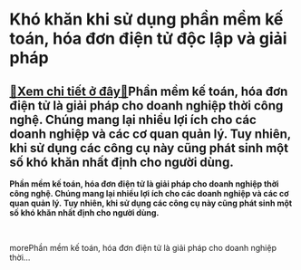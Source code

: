 Khó khăn khi sử dụng phần mềm kế toán, hóa đơn điện tử độc lập và giải pháp
===========================================================================

[:gift:Xem chi tiết ở đây:gift:](https://hddtvn.com/kho-khan-khi-su-dung-phan-mem-ke-toan-hoa-don-dien-tu-doc-lap-va-giai-phap/)Phần mềm kế toán, hóa đơn điện tử là giải pháp cho doanh nghiệp thời công nghệ. Chúng mang lại nhiều lợi ích cho các doanh nghiệp và các cơ quan quản lý. Tuy nhiên, khi sử dụng các công cụ này cũng phát sinh một số khó khăn nhất định cho người dùng.
---------------------------------------------------------------------------------------------------------------------------------------------------------------------------------------------------------------------------------------------------------

**Phần mềm kế toán, hóa đơn điện tử là giải pháp cho doanh nghiệp thời công nghệ. Chúng mang lại nhiều lợi ích cho các doanh nghiệp và các cơ quan quản lý.** **Tuy nhiên, khi sử dụng các công cụ này cũng phát sinh một số khó khăn nhất định cho người dùng.**



 



morePhần mềm kế toán, hóa đơn điện tử là giải pháp cho doanh nghiệp thời…


